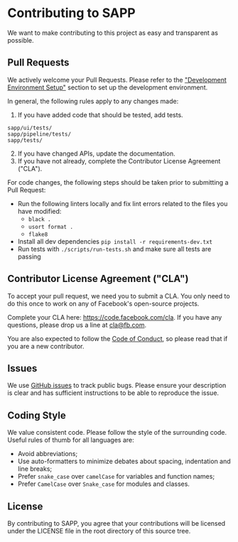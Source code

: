 # Contributing to SAPP

We want to make contributing to this project as easy and transparent as possible.

## Pull Requests

We actively welcome your Pull Requests. Please refer to the ["Development Environment Setup"](README.md#development-environment-setup) section to set up the development environment.

In general, the following rules apply to any changes made:

1. If you have added code that should be tested, add tests.
```
sapp/ui/tests/
sapp/pipeline/tests/
sapp/tests/
```
2. If you have changed APIs, update the documentation.
3. If you have not already, complete the Contributor License Agreement ("CLA").

For code changes, the following steps should be taken prior to submitting a Pull Request:

- Run the following linters locally and fix lint errors related to the files you have modified:
  - `black .`
  - `usort format .`
  - `flake8`
- Install all dev dependencies `pip install -r requirements-dev.txt`
- Run tests with `./scripts/run-tests.sh` and make sure all tests are passing

## Contributor License Agreement ("CLA")

To accept your pull request, we need you to submit a CLA. You only need to do this once to work on any of Facebook's open-source projects.

Complete your CLA here: <https://code.facebook.com/cla>. If you have any questions, please drop us a line at <cla@fb.com>.

You are also expected to follow the [Code of Conduct](CODE_OF_CONDUCT.md), so please read that if you are a new contributor.

## Issues

We use [GitHub issues](https://github.com/facebook/sapp/issues) to track public bugs. Please ensure your description is clear and has sufficient instructions to be able to reproduce the issue.

## Coding Style

We value consistent code. Please follow the style of the surrounding code. Useful rules of thumb for all languages are:

- Avoid abbreviations;
- Use auto-formatters to minimize debates about spacing, indentation and line breaks;
- Prefer `snake_case` over `camelCase` for variables and function names;
- Prefer `CamelCase` over `Snake_case` for modules and classes.

## License

By contributing to SAPP, you agree that your contributions will be licensed under the LICENSE file in the root directory of this source tree.
